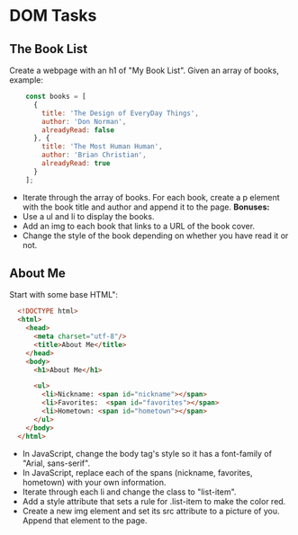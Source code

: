 # DOM Tasks 

## The Book List
Create a webpage with an h1 of "My Book List".
Given an array of books, example:

```javascript
    const books = [
      {
        title: 'The Design of EveryDay Things',
        author: 'Don Norman',
        alreadyRead: false
      }, {
        title: 'The Most Human Human',
        author: 'Brian Christian',
        alreadyRead: true
      }
    ];
```
  
* Iterate through the array of books. For each book, create a p element with the book title and author and append it to the page.
**Bonuses:**
* Use a ul and li to display the books.
* Add an img to each book that links to a URL of the book cover.
* Change the style of the book depending on whether you have read it or not.


## About Me
Start with some base HTML":

```html
  <!DOCTYPE html>
  <html>
    <head>
      <meta charset="utf-8"/>
      <title>About Me</title>
    </head>
    <body>
      <h1>About Me</h1>

      <ul>
        <li>Nickname: <span id="nickname"></span>
        <li>Favorites:  <span id="favorites"></span>
        <li>Hometown: <span id="hometown"></span>
      </ul>
    </body>
  </html>
```

* In JavaScript, change the body tag's style so it has a font-family of "Arial, sans-serif".
* In JavaScript, replace each of the spans (nickname, favorites, hometown) with your own information.
* Iterate through each li and change the class to "list-item".
* Add a style attribute that sets a rule for .list-item to make the color red.
* Create a new img element and set its src attribute to a picture of you. Append that element to the page.
